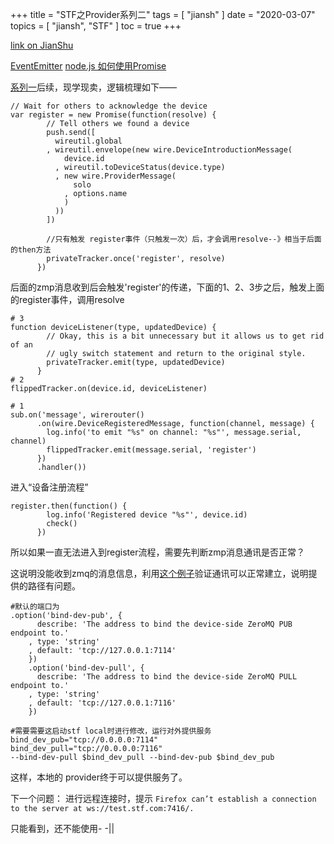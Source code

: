 +++
title = "STF之Provider系列二"
tags = [
    "jiansh"
]
date = "2020-03-07"
topics = [
    "jiansh",
    "STF"
]
toc = true
+++



[link on JianShu](https://www.jianshu.com/p/0d624601b8af)

[EventEmitter](https://www.runoob.com/nodejs/nodejs-event.html)
[node.js 如何使用Promise](https://www.jianshu.com/p/745e0760cff5)

[系列一](https://www.jianshu.com/p/8984575174b4)后续，现学现卖，逻辑梳理如下——

```
// Wait for others to acknowledge the device
var register = new Promise(function(resolve) {
        // Tell others we found a device
        push.send([
          wireutil.global
        , wireutil.envelope(new wire.DeviceIntroductionMessage(
            device.id
          , wireutil.toDeviceStatus(device.type)
          , new wire.ProviderMessage(
              solo
            , options.name
            )
          ))
        ])

        //只有触发 register事件（只触发一次）后，才会调用resolve--》相当于后面的then方法
        privateTracker.once('register', resolve)
      })
```

后面的zmp消息收到后会触发'register'的传递，下面的1、2、3步之后，触发上面的register事件，调用resolve

```
# 3
function deviceListener(type, updatedDevice) {
        // Okay, this is a bit unnecessary but it allows us to get rid of an
        // ugly switch statement and return to the original style.
        privateTracker.emit(type, updatedDevice)
      }
# 2
flippedTracker.on(device.id, deviceListener)

# 1
sub.on('message', wirerouter()
      .on(wire.DeviceRegisteredMessage, function(channel, message) {
        log.info('to emit "%s" on channel: "%s"', message.serial, channel)
        flippedTracker.emit(message.serial, 'register')
      })
      .handler())
```
进入“设备注册流程”
```
register.then(function() {
        log.info('Registered device "%s"', device.id)
        check()
      })
```

所以如果一直无法进入到register流程，需要先判断zmp消息通讯是否正常？

这说明没能收到zmq的消息信息，利用[这个例子](https://rastating.github.io/using-zeromq-with-node-js/)验证通讯可以正常建立，说明提供的路径有问题。

```
#默认的端口为
.option('bind-dev-pub', {
      describe: 'The address to bind the device-side ZeroMQ PUB endpoint to.'
    , type: 'string'
    , default: 'tcp://127.0.0.1:7114'
    })
    .option('bind-dev-pull', {
      describe: 'The address to bind the device-side ZeroMQ PULL endpoint to.'
    , type: 'string'
    , default: 'tcp://127.0.0.1:7116'
    })

#需要需要这启动stf local时进行修改，运行对外提供服务
bind_dev_pub="tcp://0.0.0.0:7114"
bind_dev_pull="tcp://0.0.0.0:7116"
--bind-dev-pull $bind_dev_pull --bind-dev-pub $bind_dev_pub
```

这样，本地的 provider终于可以提供服务了。

下一个问题：
进行远程连接时，提示 `Firefox can’t establish a connection to the server at ws://test.stf.com:7416/.` 

只能看到，还不能使用- -||
